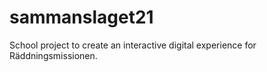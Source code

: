 # sammanslaget21
School project to create an interactive digital experience for Räddningsmissionen.

